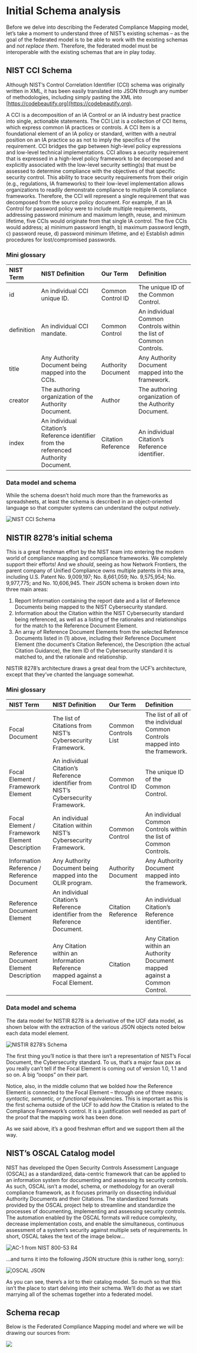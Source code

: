 # Initial Schema analysis

Before we delve into describing the Federated Compliance Mapping model, let’s take a moment to understand three of NIST’s existing schemas – as the goal of the federated model is to be able to work with the existing schemas and _not replace them_. Therefore, the federated model must be interoperable with the existing schemas that are in play today.

## NIST CCI Schema

Although NIST’s Control Correlation Identifier \(CCI\) schema was originally written in XML, it has been easily translated into JSON through any number of methodologies, including simply pasting the XML into [https://codebeautify.org](https://codebeautify.org).

A CCI is a decomposition of an IA Control or an IA industry best practice into single, actionable statements. The CCI List is a collection of CCI Items, which express common IA practices or controls. A CCI Item is a foundational element of an IA policy or standard, written with a neutral position on an IA practice so as not to imply the specifics of the requirement. CCI bridges the gap between high-level policy expressions and low-level technical implementations. CCI allows a security requirement that is expressed in a high-level policy framework to be decomposed and explicitly associated with the low-level security setting\(s\) that must be assessed to determine compliance with the objectives of that specific security control. This ability to trace security requirements from their origin \(e.g., regulations, IA frameworks\) to their low-level implementation allows organizations to readily demonstrate compliance to multiple IA compliance frameworks. Therefore, the CCI will represent a single requirement that was decomposed from the source policy document. For example, if an IA Control for password policy were to include multiple requirements, addressing password minimum and maximum length, reuse, and minimum lifetime, five CCIs would originate from that single IA control. The five CCIs would address; a\) minimum password length, b\) maximum password length, c\) password reuse, d\) password minimum lifetime, and e\) Establish admin procedures for lost/compromised passwords.

### Mini glossary

| **NIST Term** | **NIST Definition** | **Our Term** | **Definition** |
| :--- | :--- | :--- | :--- |
| id | An individual CCI unique ID. | Common Control ID | The unique ID of the Common Control. |
| definition | An individual CCI mandate. | Common Control | An individual Common Controls within the list of Common Controls. |
| title | Any Authority Document being mapped into the CCIs. | Authority Document | Any Authority Document mapped into the framework. |
| creator | The authoring organization of the Authority Document. | Author | The authoring organization of the Authority Document. |
| index | An individual Citation’s Reference identifier from the referenced Authority Document. | Citation Reference | An individual Citation’s Reference identifier. |

### Data model and schema

While the schema doesn’t hold much more than the frameworks as spreadsheets, at least the schema is described in an object-oriented language so that computer systems can understand the output _natively_.

![NIST CCI Schema](../.gitbook/assets/nistcci.png)

## NISTIR 8278’s initial schema

This is a great freshman effort by the NIST team into entering the modern world of compliance mapping and compliance frameworks. We completely support their efforts! And we _should_, seeing as how Network Frontiers, the parent company of Unified Compliance owns multiple patents in this area, including U.S. Patent No. 9,009,197; No. 8,661,059; No. 9,575,954; No. 9,977,775; and No. 10,606,945. Their JSON schema is broken down into three main areas:

1. Report Information containing the report date and a list of Reference Documents being mapped to the NIST Cybersecurity standard.
2. Information about the Citation within the NIST Cybersecurity standard being referenced, as well as a listing of the rationales and relationships for the match to the Reference Document Element.
3. An array of Reference Document Elements from the selected Reference Documents listed in \(1\) above, including their Reference Document Element \(the document’s Citation Reference\), the Description \(the actual Citation Guidance\), the item ID of the Cybersecurity standard it is matched to, and the rationale and relationship.

NISTIR 8278’s architecture draws a great deal from the UCF’s architecture, except that they’ve chanted the language somewhat.

### Mini glossary

| **NIST Term** | **NIST Definition** | **Our Term** | **Definition** |
| :--- | :--- | :--- | :--- |
| Focal Document | The list of Citations from NIST’s Cybersecurity Framework. | Common Controls List | The list of all of the individual Common Controls mapped into the framework. |
| Focal Element / Framework Element | An individual Citation’s Reference identifier from NIST’s Cybersecurity Framework. | Common Control ID | The unique ID of the Common Control. |
| Focal Element / Framework Element Description | An individual Citation within NIST’s Cybersecurity Framework. | Common Control | An individual Common Controls within the list of Common Controls. |
| Information Reference / Reference Document | Any Authority Document being mapped into the OLIR program. | Authority Document | Any Authority Document mapped into the framework. |
| Reference Document Element | An individual Citation’s Reference identifier from the Reference Document. | Citation Reference | An individual Citation’s Reference identifier. |
| Reference Document Element Description | Any Citation within an Information Reference mapped against a Focal Element. | Citation | Any Citation within an Authority Document mapped against a Common Control. |

### Data model and schema

The data model for NISTIR 8278 is a derivative of the UCF data model, as shown below with the extraction of the various JSON objects noted below each data model element.

![NISTIR 8278&#x2019;s  Schema](../.gitbook/assets/nist8278.png)

The first thing you’ll notice is that there isn’t a representation of NIST’s Focal Document, the Cybersecurity standard. To us, that’s a major faux pax as you really can’t tell if the Focal Element is coming out of version 1.0, 1.1 and so on. A big “ooops” on their part.

Notice, also, in the middle column that we bolded _how_ the Reference Element is connected to the Focal Element – through one of three means; _syntactic, semantic,_ or _functional_ equivalencies. This is important as this is the first schema outside of the UCF to add _how_ the Citation is related to the Compliance Framework’s control. It is a justification well needed as part of the proof that the mapping work has been done.

As we said above, it’s a good freshman effort and we support them all the way.

## NIST’s OSCAL Catalog model

NIST has developed the Open Security Controls Assessment Language \(OSCAL\) as a standardized, data-centric framework that can be applied to an information system for documenting and assessing its security controls. As such, OSCAL isn’t a model, schema, or methodology for an overall compliance framework, as it focuses primarily on dissecting individual Authority Documents and their Citations. The standardized formats provided by the OSCAL project help to streamline and standardize the processes of documenting, implementing and assessing security controls. The automation enabled by the OSCAL formats will reduce complexity, decrease implementation costs, and enable the simultaneous, continuous assessment of a system’s security against multiple sets of requirements. In short, OSCAL takes the text of the image below…

![AC-1 from NIST 800-53 R4](../.gitbook/assets/ac-1.png)

...and turns it into the following JSON structure \(this is rather long, sorry\):

![OSCAL JSON](../.gitbook/assets/oscaljson.png)

As you can see, there’s a _lot_ to their catalog model. So much so that this isn’t the place to start delving into their schema. We’ll do _that_ as we start marrying all of the schemas together into a federated model.

## Schema recap

Below is the Federated Compliance Mapping model and where we will be drawing our sources from:

![](../.gitbook/assets/federatedmappingsources.png)

